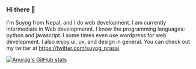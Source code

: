 ### Hi there 👋

I'm Suyog from Nepal, and I do web development. I am currently intermediate in Web developmennt. I know the programming languages: python and javascript. I some times even use wordpress for web development. I also enjoy ui, ux, and design in general. You can check out my twitter at https://twitter.com/suyog_prasai. 

[![Anurag's GitHub stats](https://github-readme-stats.vercel.app/api?username=suyogprasai)](https://github.com/anuraghazra/github-readme-stats)
